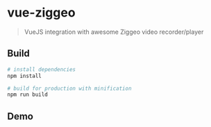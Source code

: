 # vue-ziggeo

> VueJS integration with awesome Ziggeo video recorder/player

## Build

``` bash
# install dependencies
npm install

# build for production with minification
npm run build
```

## Demo

